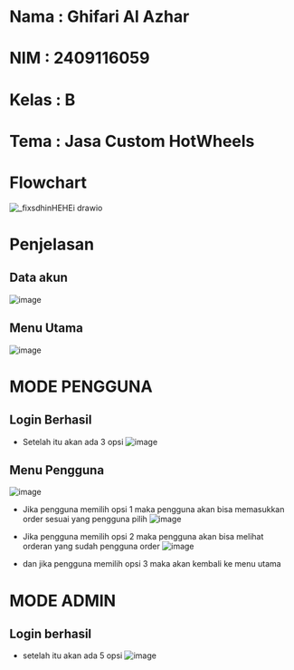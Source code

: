 # Nama : Ghifari Al Azhar
# NIM : 2409116059
# Kelas : B
# Tema : Jasa Custom HotWheels

# Flowchart
![_fixsdhinHEHEi drawio](https://github.com/user-attachments/assets/77081ac9-020b-42c1-822c-59a7513eef88)
# Penjelasan 

## Data akun 
![image](https://github.com/user-attachments/assets/e8e31713-c26d-400c-b296-315ebfc1050c)

## Menu Utama
![image](https://github.com/user-attachments/assets/98fb16d6-7bd2-4feb-9977-71f3b15b46ac)

# MODE PENGGUNA
## Login Berhasil
- Setelah itu akan ada 3 opsi
![image](https://github.com/user-attachments/assets/da7c2330-f482-4c7e-9a5f-ac7542aac6a2)

## Menu Pengguna
![image](https://github.com/user-attachments/assets/3715d422-d798-491d-89d3-8212bcfe58f7)

- Jika pengguna memilih opsi 1 maka pengguna akan bisa memasukkan order sesuai yang pengguna pilih
![image](https://github.com/user-attachments/assets/d034b799-4d42-4f58-a17d-734072f2c1f8)

- Jika pengguna memilih opsi 2 maka pengguna akan bisa melihat orderan yang sudah pengguna order
![image](https://github.com/user-attachments/assets/eff8d234-c76c-468a-b2f5-e584db54f621)

- dan jika pengguna memilih opsi 3 maka akan kembali ke menu utama

# MODE ADMIN
## Login berhasil 
- setelah itu akan ada 5 opsi
![image](https://github.com/user-attachments/assets/7b1800c4-7a5b-4ad5-b0fa-3df12cc4b2b6)

